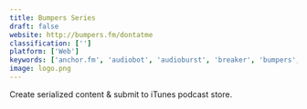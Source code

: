 ```yaml
---
title: Bumpers Series
draft: false 
website: http://bumpers.fm/dontatme
classification: ['']
platform: ['Web']
keywords: ['anchor.fm', 'audiobot', 'audioburst', 'breaker', 'bumpers', 'bumpers_remote_recording', 'castbox', 'elegant_converter', 'ense', 'facebook_live_audio', 'hearmeout', 'ironmic', 'landingcast', 'transcribe', 'unmute']
image: logo.png
---
```

Create serialized content & submit to iTunes podcast store.